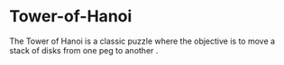 # Tower-of-Hanoi
The Tower of Hanoi is a classic puzzle where the objective is to move a stack of disks from one peg to another .
